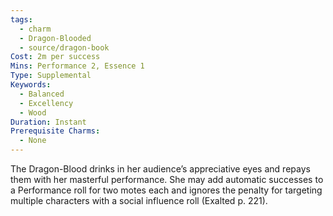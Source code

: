 ```yaml
---
tags:
  - charm
  - Dragon-Blooded
  - source/dragon-book
Cost: 2m per success
Mins: Performance 2, Essence 1
Type: Supplemental
Keywords:
  - Balanced
  - Excellency
  - Wood
Duration: Instant
Prerequisite Charms:
  - None
---
```

The Dragon-Blood drinks in her audience’s appreciative eyes and repays them with her masterful performance. She may add automatic successes to a Performance roll for two motes each and ignores the penalty for targeting multiple characters with a social influence roll (Exalted p. 221).